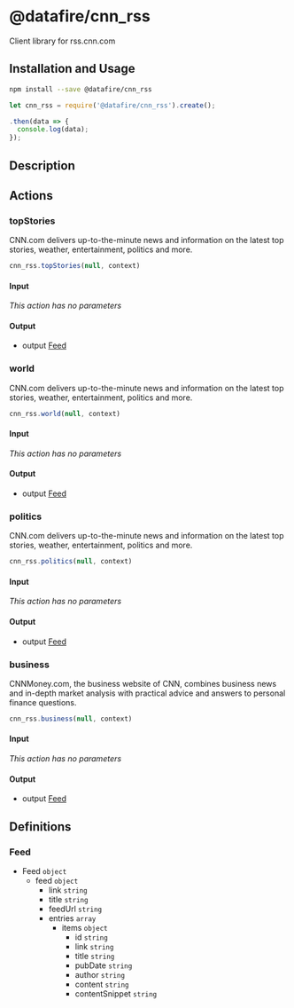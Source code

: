 # @datafire/cnn_rss

Client library for rss.cnn.com

## Installation and Usage
```bash
npm install --save @datafire/cnn_rss
```
```js
let cnn_rss = require('@datafire/cnn_rss').create();

.then(data => {
  console.log(data);
});
```

## Description



## Actions

### topStories
CNN.com delivers up-to-the-minute news and information on the latest top stories, weather, entertainment, politics and more.


```js
cnn_rss.topStories(null, context)
```

#### Input
*This action has no parameters*

#### Output
* output [Feed](#feed)

### world
CNN.com delivers up-to-the-minute news and information on the latest top stories, weather, entertainment, politics and more.


```js
cnn_rss.world(null, context)
```

#### Input
*This action has no parameters*

#### Output
* output [Feed](#feed)

### politics
CNN.com delivers up-to-the-minute news and information on the latest top stories, weather, entertainment, politics and more.


```js
cnn_rss.politics(null, context)
```

#### Input
*This action has no parameters*

#### Output
* output [Feed](#feed)

### business
CNNMoney.com, the business website of CNN, combines business news and in-depth market analysis with practical advice and answers to personal finance questions.


```js
cnn_rss.business(null, context)
```

#### Input
*This action has no parameters*

#### Output
* output [Feed](#feed)



## Definitions

### Feed
* Feed `object`
  * feed `object`
    * link `string`
    * title `string`
    * feedUrl `string`
    * entries `array`
      * items `object`
        * id `string`
        * link `string`
        * title `string`
        * pubDate `string`
        * author `string`
        * content `string`
        * contentSnippet `string`


